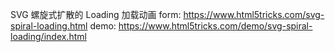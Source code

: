 SVG 螺旋式扩散的 Loading 加载动画
form: https://www.html5tricks.com/svg-spiral-loading.html
demo: https://www.html5tricks.com/demo/svg-spiral-loading/index.html
